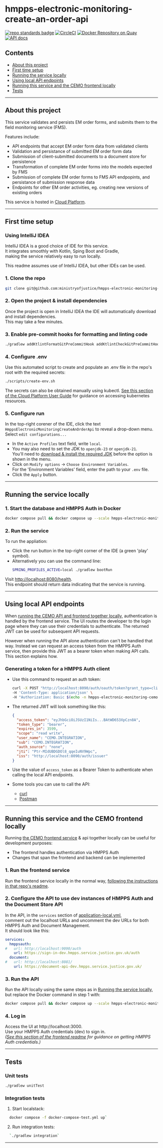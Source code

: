 # hmpps-electronic-monitoring-create-an-order-api

[![repo standards badge](https://img.shields.io/badge/endpoint.svg?&style=flat&logo=github&url=https%3A%2F%2Foperations-engineering-reports.cloud-platform.service.justice.gov.uk%2Fapi%2Fv1%2Fcompliant_public_repositories%2Fhmpps-electronic-monitoring-create-an-order-api)](https://operations-engineering-reports.cloud-platform.service.justice.gov.uk/public-report/hmpps-electronic-monitoring-create-an-order-api "Link to report")
[![CircleCI](https://circleci.com/gh/ministryofjustice/hmpps-electronic-monitoring-create-an-order-api/tree/main.svg?style=svg)](https://circleci.com/gh/ministryofjustice/hmpps-electronic-monitoring-create-an-order-api)
[![Docker Repository on Quay](https://img.shields.io/badge/quay.io-repository-2496ED.svg?logo=docker)](https://quay.io/repository/hmpps/hmpps-electronic-monitoring-create-an-order-api)
[![API docs](https://img.shields.io/badge/API_docs_-view-85EA2D.svg?logo=swagger)](https://hmpps-electronic-monitoring-create-an-order-api-dev.hmpps.service.justice.gov.uk/swagger-ui/index.html?configUrl=/v3/api-docs)


## Contents

- [About this project](#about-this-project)
- [First time setup](#first-time-setup)
- [Running the service locally](#running-the-service-locally)
- [Using local API endpoints](#using-local-api-endpoints)
- [Running this service and the CEMO frontend locally](#running-this-service-and-the-cemo-frontend-locally)
- [Tests](#tests)

---


## About this project
This service validates and persists EM order forms, and submits them to the field monitoring service (FMS).

Features include:
- API endpoints that accept EM order form data from validated clients
- Validation and persistance of submitted EM order form data
- Submission of client-submitted documents to a document store for persistence
- Transformation of complete EM order forms into the models expected by FMS
- Submission of complete EM order forms to FMS API endpopints, and persistance of submission response data
- Endpoints for other EM order activities, eg. creating new versions of existing orders

This service is hosted in [Cloud Platform](https://user-guide.cloud-platform.service.justice.gov.uk/#cloud-platform-user-guide).

---


## First time setup

### Using IntelliJ IDEA
IntelliJ IDEA is a good choice of IDE for this service.  
It integrates smoothly with Kotlin, Sping Boot and Gradle,  
making the service relatively easy to run locally.

This readme assumes use of IntelliJ IDEA, but other IDEs can be used.

### 1. Clone the repo
```bash
git clone git@github.com:ministryofjustice/hmpps-electronic-monitoring-create-an-order-api.git
```

### 2. Open the project & install dependencies
Once the project is open in IntelliJ IDEA the IDE will automatically download and install dependencies.  
This may take a few minutes.

### 3. Enable pre-commit hooks for formatting and linting code
```bash
./gradlew addKtlintFormatGitPreCommitHook addKtlintCheckGitPreCommitHook
```

### 4. Configure .env
Use this automated script to create and populate an .env file in the repo's root with the required secrets:

```bash
./scripts/create-env.sh
```

The secrets can also be obtained manually using kubectl. [See this section of the Cloud Platform User Guide](https://user-guide.cloud-platform.service.justice.gov.uk/documentation/getting-started/kubectl-config.html) for guidance on accessing kubernetes resources.

### 5. Configure run
In the top-right corener of the IDE, click the text  
`HmppsElectronicMonitoringCreateAnOrderApi` to reveal a drop-down menu.  
Select `edit configurations...`

- In the `Active Profiles` text field, write `local`.
- You may also need to set the JDK to `openjdk-23` or `openjdk-21`.  
  You'll need to [download & install the required JDK](https://openjdk.org/) before the option is shown in the menu.
- Click on `Modify options` -> `Choose Environment Variables`.  
  For the 'Environment Variables' field, enter the path to your `.env` file.
- Click the `Apply` button.

---


## Running the service locally

### 1. Start the database and HMPPS Auth in Docker
```bash
docker compose pull && docker compose up --scale hmpps-electronic-monitoring-create-an-order-api=0`
```

### 2. Run the service
To run the appliation:
  - Click the run button in the top-right corner of the IDE (a green 'play' symbol).
  - Alternatively you can use the command line:
    ```bash
    SPRING_PROFILES_ACTIVE=local ./gradlew bootRun
    ```

Visit [http://localhost:8080/health](hhttp://localhost:8081/health).  
This endpoint should return data indicating that the service is running.

---


## Using local API endpoints
When [running the CEMO API and frontend together locally](#running-this-service-and-the-cemo-frontend-locally), authentication is handled by the frontend service. The UI routes the developer to the login page where they can use their credentials to authenticate. The returned JWT can be used for subsequent API requests.

However when running the API alone authentication can't be handled that way. Instead we can request an access token from the HMPPS Auth service, then provide this JWT as a bearer token when making API calls. This section explains how.

### Generating a token for a HMPPS Auth client
- Use this command to request an auth token:
  ```bash
  curl -X POST "http://localhost:8090/auth/oauth/token?grant_type=client_credentials" \ 
  -H 'Content-Type: application/json' \
  -H "Authorization: Basic $(echo -n hmpps-electronic-monitoring-cemo-ui:clientsecret | base64)"
  ```

- The returned JWT will look something like this:
  ```json
  {
    "access_token": "eyJhbGciOiJSUzI1NiIs...BAtWD653XpCzn8A",
    "token_type": "bearer",
    "expires_in": 3599,
    "scope": "read write",
    "user_name": "CEMO.INTEGRATION",
    "sub": "CEMO.INTEGRATION",
    "auth_source": "none",
    "jti": "Ptr-MIdUBDGDOl8_qqeIuNV9Wpc",
    "iss": "http://localhost:8090/auth/issuer"
  }
  ```

- Use the value of `access_token` as a Bearer Token to authenticate when calling the local API endpoints.  

- Some tools you can use to call the API:
  - [curl](https://curl.se/)
  - [Postman](https://www.postman.com/)

---


## Running this service and the CEMO frontend locally
Running [the CEMO frontend service](https://github.com/ministryofjustice/hmpps-electronic-monitoring-create-an-order) & api together locally can be useful for development purposes:

- The frontend handles authentication via HMPPS Auth
- Changes that span the frontend and backend can be implemented

### 1. Run the frontend service
Run the frontend service locally in the normal way, [following the instructions in that repo's readme](https://github.com/ministryofjustice/hmpps-electronic-monitoring-create-an-order/blob/main/#running-the-service-locally).

### 2. Configure the API to use dev instances of HMPPS Auth and the Document Store API
In the API, in the  `services` section of [application-local.yml](https://github.com/ministryofjustice/hmpps-electronic-monitoring-create-an-order-api/blob/main/src/main/resources/application-local.yml),  
comment out the localhost URLs and uncomment the dev URLs for both HMPPS Auth and Document Management.  
It should look like this:

```yaml
services:
  hmppsauth:
#   url: http://localhost:9090/auth
    url: https://sign-in-dev.hmpps.service.justice.gov.uk/auth
  document:
#   url: http://localhost:8081/
    url: https://document-api-dev.hmpps.service.justice.gov.uk/
```

### 3. Run the API
Run the API locally using the same steps as in [Running the service locally](#running-the-service-locally),  
but replace the Docker command in step 1 with:

```bash
docker compose pull && docker compose up --scale hmpps-electronic-monitoring-create-an-order-api=0 --scale hmpps-auth=0
```

### 4. Log in
Access the UI at http://localhost:3000.  
Use your HMPPS Auth credentials (dev) to sign in.  
*([See this section of the frontend readme](https://github.com/ministryofjustice/hmpps-electronic-monitoring-create-an-order/blob/main/#1-create-a-personal-client-in-the-development-environment-of-dps) for guidance on getting HMPPS Auth credentials.)*

---


## Tests

### Unit tests
```bash
./gradlew unitTest
```

### Integration tests
1. Start localstack:
```bash
  docker compose -f docker-compose-test.yml up`
  ```

2.  Run integration tests:
```bash
  `./gradlew integration`
```

---
